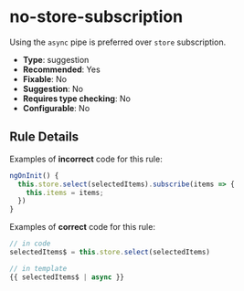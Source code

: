 # no-store-subscription

Using the `async` pipe is preferred over `store` subscription.

- **Type**: suggestion
- **Recommended**: Yes
- **Fixable**: No
- **Suggestion**: No
- **Requires type checking**: No
- **Configurable**: No

<!-- Everything above this generated, do not edit -->
<!-- MANUAL-DOC:START -->

## Rule Details

Examples of **incorrect** code for this rule:

```ts
ngOnInit() {
  this.store.select(selectedItems).subscribe(items => {
    this.items = items;
  })
}
```

Examples of **correct** code for this rule:

<!-- prettier-ignore -->
```ts
// in code
selectedItems$ = this.store.select(selectedItems)

// in template
{{ selectedItems$ | async }}
```
